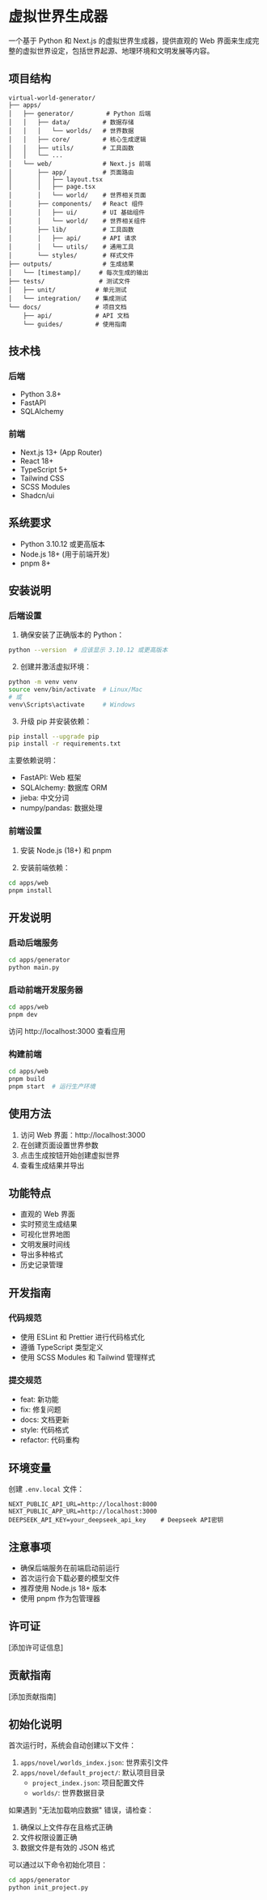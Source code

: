 # 虚拟世界生成器

一个基于 Python 和 Next.js 的虚拟世界生成器，提供直观的 Web 界面来生成完整的虚拟世界设定，包括世界起源、地理环境和文明发展等内容。

## 项目结构

```
virtual-world-generator/
├── apps/
│   ├── generator/         # Python 后端
│   │   ├── data/         # 数据存储
│   │   │   └── worlds/   # 世界数据
│   │   ├── core/         # 核心生成逻辑
│   │   ├── utils/        # 工具函数
│   │   └── ...
│   └── web/              # Next.js 前端
│       ├── app/          # 页面路由
│       │   ├── layout.tsx
│       │   ├── page.tsx
│       │   └── world/    # 世界相关页面
│       ├── components/   # React 组件
│       │   ├── ui/       # UI 基础组件
│       │   └── world/    # 世界相关组件
│       ├── lib/          # 工具函数
│       │   ├── api/      # API 请求
│       │   └── utils/    # 通用工具
│       └── styles/       # 样式文件
├── outputs/              # 生成结果
│   └── [timestamp]/     # 每次生成的输出
├── tests/               # 测试文件
│   ├── unit/           # 单元测试
│   └── integration/    # 集成测试
└── docs/               # 项目文档
    ├── api/            # API 文档
    └── guides/         # 使用指南
```

## 技术栈

### 后端

- Python 3.8+
- FastAPI
- SQLAlchemy

### 前端

- Next.js 13+ (App Router)
- React 18+
- TypeScript 5+
- Tailwind CSS
- SCSS Modules
- Shadcn/ui

## 系统要求

- Python 3.10.12 或更高版本
- Node.js 18+ (用于前端开发)
- pnpm 8+

## 安装说明

### 后端设置

1. 确保安装了正确版本的 Python：

```bash
python --version  # 应该显示 3.10.12 或更高版本
```

2. 创建并激活虚拟环境：

```bash
python -m venv venv
source venv/bin/activate  # Linux/Mac
# 或
venv\Scripts\activate     # Windows
```

3. 升级 pip 并安装依赖：

```bash
pip install --upgrade pip
pip install -r requirements.txt
```

主要依赖说明：

- FastAPI: Web 框架
- SQLAlchemy: 数据库 ORM
- jieba: 中文分词
- numpy/pandas: 数据处理

### 前端设置

1. 安装 Node.js (18+) 和 pnpm

2. 安装前端依赖：

```bash
cd apps/web
pnpm install
```

## 开发说明

### 启动后端服务

```bash
cd apps/generator
python main.py
```

### 启动前端开发服务器

```bash
cd apps/web
pnpm dev
```

访问 http://localhost:3000 查看应用

### 构建前端

```bash
cd apps/web
pnpm build
pnpm start  # 运行生产环境
```

## 使用方法

1. 访问 Web 界面：http://localhost:3000
2. 在创建页面设置世界参数
3. 点击生成按钮开始创建虚拟世界
4. 查看生成结果并导出

## 功能特点

- 直观的 Web 界面
- 实时预览生成结果
- 可视化世界地图
- 文明发展时间线
- 导出多种格式
- 历史记录管理

## 开发指南

### 代码规范

- 使用 ESLint 和 Prettier 进行代码格式化
- 遵循 TypeScript 类型定义
- 使用 SCSS Modules 和 Tailwind 管理样式

### 提交规范

- feat: 新功能
- fix: 修复问题
- docs: 文档更新
- style: 代码格式
- refactor: 代码重构

## 环境变量

创建 `.env.local` 文件：

```env
NEXT_PUBLIC_API_URL=http://localhost:8000
NEXT_PUBLIC_APP_URL=http://localhost:3000
DEEPSEEK_API_KEY=your_deepseek_api_key    # Deepseek API密钥
```

## 注意事项

- 确保后端服务在前端启动前运行
- 首次运行会下载必要的模型文件
- 推荐使用 Node.js 18+ 版本
- 使用 pnpm 作为包管理器

## 许可证

[添加许可证信息]

## 贡献指南

[添加贡献指南]

## 初始化说明

首次运行时，系统会自动创建以下文件：

1. `apps/novel/worlds_index.json`: 世界索引文件
2. `apps/novel/default_project/`: 默认项目目录
   - `project_index.json`: 项目配置文件
   - `worlds/`: 世界数据目录

如果遇到 "无法加载响应数据" 错误，请检查：

1. 确保以上文件存在且格式正确
2. 文件权限设置正确
3. 数据文件是有效的 JSON 格式

可以通过以下命令初始化项目：

```bash
cd apps/generator
python init_project.py
```

